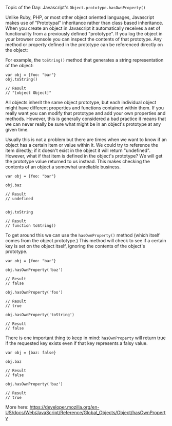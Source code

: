 Topic of the Day: Javascript's `Object.prototype.hasOwnProperty()`

Unlike Ruby, PHP, or most other object oriented languages, Javascript makes use of "Prototypal" inheritance rather than class based inheritance. When you create an object in Javascript it automatically receives a set of functionality from a previously defined "prototype".  If you log the object in your browser console you can inspect the contents of that prototype. Any method or property defined in the prototype can be referenced directly on the object:

For example, the `toString()` method that generates a string representation of the object:

```
var obj = {foo: "bar"}
obj.toString()

// Result
// "[object Object]"
```

All objects inherit the same object prototype, but each individual object might have different properties and functions contained within them. If you really want you can modify that prototype and add your own properties and methods.  However, this is generally considered a bad practice it means that we can never really be sure what might be in an object's prototype at any given time.

Usually this is not a problem but there are times when we want to know if an object has a certain item or value within it. We could try to reference the item directly; if it doesn't exist in the object it will return "undefined".  However, what if that item is defined in the object's prototype?  We will get the prototype value returned to us instead. This makes checking the contents of an object a somewhat unreliable business.

```
var obj = {foo: "bar"}

obj.baz

// Result
// undefined


obj.toString

// Result
// function toString()
```

To get around this we can use the `hasOwnProperty()` method (which itself comes from the object prototype.) This method will check to see if a certain key is set on the object itself, ignoring the contents of the object's prototype.

```
var obj = {foo: "bar"}

obj.hasOwnProperty('baz')

// Result
// false

obj.hasOwnProperty('foo')

// Result
// true

obj.hasOwnProperty('toString')

// Result
// false
```

There is one important thing to keep in mind: `hasOwnProperty` will return true if the requested key exists even if that key represents a falsy value.

```
var obj = {baz: false}

obj.baz

// Result
// false

obj.hasOwnProperty('baz')

// Result
// true
```

More here:
https://developer.mozilla.org/en-US/docs/Web/JavaScript/Reference/Global_Objects/Object/hasOwnProperty
